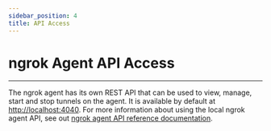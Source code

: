 ```yaml
---
sidebar_position: 4
title: API Access
---
```


# ngrok Agent API Access
--------------------

The ngrok agent has its own REST API that can be used to view, manage, start and stop tunnels on the agent. It is available by default at [http://localhost:4040](http://localhost:4040). For more information about using the local ngrok agent API, see out [ngrok agent API reference documentation](/docs/ngrok-agent/api).
